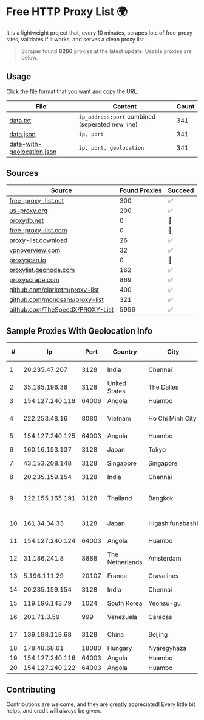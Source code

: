 
# Free HTTP Proxy List 🌍

It is a lightweight project that, every 10 minutes, scrapes lots of free-proxy sites, validates if it works, and serves a clean proxy list.


> Scraper found **8266** proxies at the latest update. Usable proxies are below.

## Usage

Click the file format that you want and copy the URL.


|File|Content|Count|
|----|-------|-----|
|[data.txt](https://raw.githubusercontent.com/themiralay/Proxy-List-World/master/data.txt)|`ip_address:port` combined (seperated new line)|341|
|[data.json](https://raw.githubusercontent.com/themiralay/Proxy-List-World/master/data.json)|`ip, port`|341|
|[data-with-geolocation.json](https://raw.githubusercontent.com/themiralay/Proxy-List-World/master/data-with-geolocation.json)|`ip, port, geolocation`|341|

## Sources

|Source|Found Proxies|Succeed|
|------|-------------|-------|
|[free-proxy-list.net](https://free-proxy-list.net)|300|✅|
|[us-proxy.org](https://www.us-proxy.org)|200|✅|
|[proxydb.net](http://proxydb.net)|0|🚫|
|[free-proxy-list.com](https://free-proxy-list.com/?page=&port=&type%5B%5D=http&type%5B%5D=https&up_time=0&search=Search)|0|🚫|
|[proxy-list.download](https://www.proxy-list.download/HTTP)|26|✅|
|[vpnoverview.com](https://vpnoverview.com/privacy/anonymous-browsing/free-proxy-servers)|32|✅|
|[proxyscan.io](https://www.proxyscan.io)|0|🚫|
|[proxylist.geonode.com](https://proxylist.geonode.com/api/proxy-list?limit=300&page=1&sort_by=lastChecked&sort_type=desc&protocols=http,https)|162|✅|
|[proxyscrape.com](https://api.proxyscrape.com/v2/?request=displayproxies&protocol=http&timeout=10000&country=all&ssl=all&anonymity=all)|869|✅|
|[github.com/clarketm/proxy-list](https://raw.githubusercontent.com/clarketm/proxy-list/master/proxy-list-raw.txt)|400|✅|
|[github.com/monosans/proxy-list](https://raw.githubusercontent.com/monosans/proxy-list/main/proxies/http.txt)|321|✅|
|[github.com/TheSpeedX/PROXY-List](https://raw.githubusercontent.com/TheSpeedX/PROXY-List/master/http.txt)|5956|✅|


## Sample Proxies With Geolocation Info

|#|Ip|Port|Country|City|Internet Service Provider|
|-|--|----|-------|----|-------------------------|
|1|20.235.47.207|3128|India|Chennai|Microsoft Corporation|
|2|35.185.196.38|3128|United States|The Dalles|Google LLC|
|3|154.127.240.119|64006|Angola|Huambo|HMB-FTTH|
|4|222.253.48.16|8080|Vietnam|Ho Chi Minh City|VietNam Post and Telecom Corporation|
|5|154.127.240.125|64003|Angola|Huambo|HMB-FTTH|
|6|160.16.153.137|3128|Japan|Tokyo|SAKURA Internet Inc.|
|7|43.153.208.148|3128|Singapore|Singapore|Aceville Pte.ltd|
|8|20.235.159.154|3128|India|Chennai|Microsoft Corporation|
|9|122.155.165.191|3128|Thailand|Bangkok|CAT Telecom Public Company Limited|
|10|161.34.34.33|3128|Japan|Higashifunabashi|NTT PC Communications, Inc.|
|11|154.127.240.124|64003|Angola|Huambo|HMB-FTTH|
|12|31.186.241.8|8888|The Netherlands|Amsterdam|InterNAP Network Services|
|13|5.196.111.29|20107|France|Gravelines|OVH SAS|
|14|20.235.159.154|3128|India|Chennai|Microsoft Corporation|
|15|119.196.143.79|1024|South Korea|Yeonsu-gu|Korea Telecom|
|16|201.71.3.59|999|Venezuela|Caracas|Inversiones Rdn3 C.A|
|17|139.198.118.68|3128|China|Beijing|Yunify Technologies Inc|
|18|178.48.68.61|18080|Hungary|Nyáregyháza|UPC|
|19|154.127.240.116|64003|Angola|Huambo|HMB-FTTH|
|20|154.127.240.122|64003|Angola|Huambo|HMB-FTTH|



## Contributing

Contributions are welcome, and they are greatly appreciated! Every
little bit helps, and credit will always be given.

